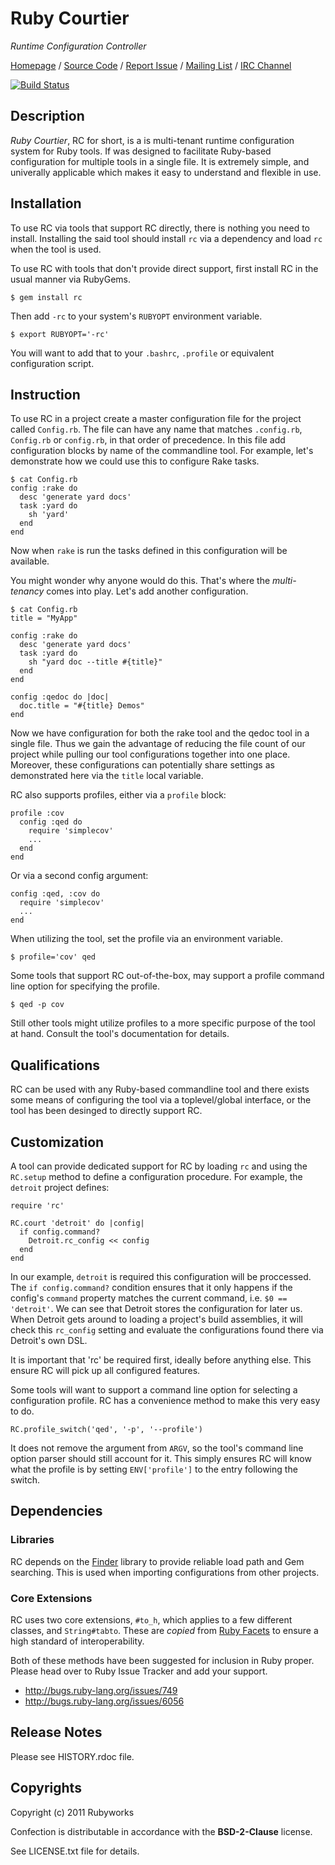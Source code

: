 # Ruby Courtier

*Runtime Configuration Controller*

[Homepage](http://rubyworks.github.com/rc) /
[Source Code](http://github.com/rubyworks/rc) /
[Report Issue](http://github.com/rubyworks/rc/issues) /
[Mailing List](http://googlegroups.com/group/rubyworks-mailinglist) /
[IRC Channel](http://chat.us.freenode.net/rubyworks)

[![Build Status](https://secure.travis-ci.org/rubyworks/rc.png)](http://travis-ci.org/rubyworks/rc)


## Description

*Ruby Courtier*, RC for short, is a is multi-tenant runtime configuration system
for Ruby tools. If was designed to facilitate Ruby-based configuration for
multiple tools in a single file. It is extremely simple, and univerally applicable
which makes it easy to understand and flexible in use.


## Installation

To use RC via tools that support RC directly, there is nothing you need to
install. Installing the said tool should install `rc` via a dependency and
load `rc` when the tool is used.

To use RC with tools that don't provide direct support, first install RC
in the usual manner via RubyGems.

    $ gem install rc

Then add `-rc` to your system's `RUBYOPT` environment variable.

    $ export RUBYOPT='-rc'

You will want to add that to your `.bashrc`, `.profile` or equivalent configuration
script.


## Instruction

To use RC in a project create a master configuration file for the project called
`Config.rb`. The file can have any name that matches `.config.rb`, `Config.rb`
or `config.rb`, in that order of precedence. In this file add configuration
blocks by name of the commandline tool. For example, let's demonstrate how we could
use this to configure Rake tasks.

    $ cat Config.rb
    config :rake do
      desc 'generate yard docs'
      task :yard do
        sh 'yard'
      end
    end

Now when `rake` is run the tasks defined in this configuration will be available.

You might wonder why anyone would do this. That's where the *multi-tenancy*
comes into play. Let's add another configuration.

    $ cat Config.rb
    title = "MyApp"

    config :rake do
      desc 'generate yard docs'
      task :yard do
        sh "yard doc --title #{title}"
      end
    end

    config :qedoc do |doc|
      doc.title = "#{title} Demos"
    end

Now we have configuration for both the rake tool and the qedoc tool in
a single file. Thus we gain the advantage of reducing the file count of our 
project while pulling our tool configurations together into one place.
Moreover, these configurations can potentially share settings as demonstrated
here via the `title` local variable.

RC also supports profiles, either via a `profile` block:

    profile :cov
      config :qed do
        require 'simplecov'
        ...
      end
    end

Or via a second config argument:

    config :qed, :cov do
      require 'simplecov'
      ...
    end

When utilizing the tool, set the profile via an environment variable.

    $ profile='cov' qed

Some tools that support RC out-of-the-box, may support a profile command
line option for specifying the profile.

    $ qed -p cov

Still other tools might utilize profiles to a more specific purpose of
the tool at hand. Consult the tool's documentation for details.


## Qualifications

RC can be used with any Ruby-based commandline tool and there exists some
means of configuring the tool via a toplevel/global interface, or the tool
has been desinged to directly support RC.


## Customization

A tool can provide dedicated support for RC by loading `rc` and using
the `RC.setup` method to define a configuration procedure. For example, 
the `detroit` project defines:

    require 'rc'

    RC.court 'detroit' do |config|
      if config.command?
        Detroit.rc_config << config
      end
    end

In our example, `detroit` is required this configuration will be proccessed.
The `if config.command?` condition ensures that it only happens if the config's
`command` property matches the current command, i.e. `$0 == 'detroit'`. We can
see that Detroit stores the configuration for later us. When Detroit gets
around to loading a project's build assemblies, it will check this `rc_config`
setting and evaluate the configurations found there via Detroit's own DSL.

It is important that 'rc' be required first, ideally before anything else. This
ensure RC will pick up all configured features.

Some tools will want to support a command line option for selecting a 
configuration profile. RC has a convenience method to make this very
easy to do.

    RC.profile_switch('qed', '-p', '--profile')

It does not remove the argument from `ARGV`, so the tool's command line option
parser should still account for it. This simply ensures RC will know what the
profile is by setting `ENV['profile']` to the entry following the switch.


## Dependencies

### Libraries

RC depends on the [Finder](http://rubyworks.github.com/finder) library
to provide reliable load path and Gem searching. This is used when importing
configurations from other projects.

### Core Extensions

RC uses two core extensions, `#to_h`, which applies to a few different
classes, and `String#tabto`. These are *copied* from
[Ruby Facets](http://rubyworks.github.com/facets) to ensure a high
standard of interoperability.

Both of these methods have been suggested for inclusion in Ruby proper.
Please head over to Ruby Issue Tracker and add your support.

* http://bugs.ruby-lang.org/issues/749
* http://bugs.ruby-lang.org/issues/6056


## Release Notes

Please see HISTORY.rdoc file.


## Copyrights

Copyright (c) 2011 Rubyworks

Confection is distributable in accordance with the **BSD-2-Clause** license.

See LICENSE.txt file for details.

